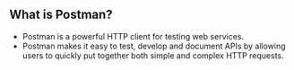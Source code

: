 ## What is Postman?

- Postman is a powerful HTTP client for testing web services.
- Postman makes it easy to test, develop and document APIs by allowing users to quickly put together both simple and complex HTTP requests.
